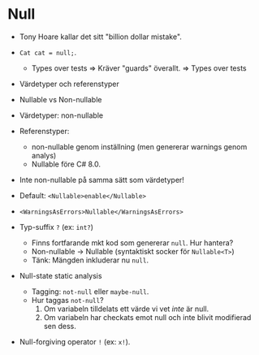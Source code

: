 Null
====

- Tony Hoare kallar det sitt "billion dollar mistake".
- `Cat cat = null;`.
  - Types over tests => Kräver "guards" överallt. => Types over tests

- Värdetyper och referenstyper
- Nullable vs Non-nullable
- Värdetyper: non-nullable
- Referenstyper:
    - non-nullable genom inställning (men genererar warnings genom analys)
    - Nullable före C# 8.0.
- Inte non-nullable på samma sätt som värdetyper!

- Default: `<Nullable>enable</Nullable>`
- `<WarningsAsErrors>Nullable</WarningsAsErrors>`

- Typ-suffix `?` (ex: `int?`)
  - Finns fortfarande mkt kod som genererar `null`. Hur hantera?
  - Non-nullable -> Nullable (syntaktiskt socker för `Nullable<T>`)
  - Tänk: Mängden inkluderar nu `null`.

- Null-state static analysis
  - Tagging: `not-null` eller `maybe-null`.
  - Hur taggas `not-null`?
    1. Om variabeln tilldelats ett värde vi vet *inte* är null.
    2. Om variabeln har checkats emot null och inte blivit modifierad sen dess.

- Null-forgiving operator `!` (ex: `x!`).


